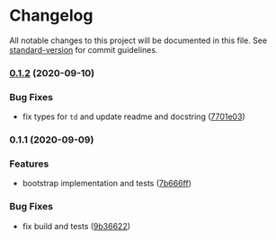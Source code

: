 # Changelog

All notable changes to this project will be documented in this file. See [standard-version](https://github.com/conventional-changelog/standard-version) for commit guidelines.

### [0.1.2](https://github.com/tdast/tdastscript/compare/v0.1.1...v0.1.2) (2020-09-10)


### Bug Fixes

* fix types for `td` and update readme and docstring ([7701e03](https://github.com/tdast/tdastscript/commit/7701e03c469208c017e07f40a8de64ad477aa48f))

### 0.1.1 (2020-09-09)


### Features

* bootstrap implementation and tests ([7b666ff](https://github.com/tdast/tdastscript/commit/7b666ff76d156b7d310d7fae778512580e0e6c55))


### Bug Fixes

* fix build and tests ([9b36622](https://github.com/tdast/tdastscript/commit/9b3662218dd9a167bbd05f4b46b5b8ef701ceec7))
